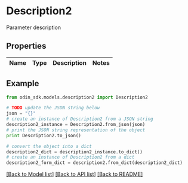 # Description2

Parameter description

## Properties

Name | Type | Description | Notes
------------ | ------------- | ------------- | -------------

## Example

```python
from odin_sdk.models.description2 import Description2

# TODO update the JSON string below
json = "{}"
# create an instance of Description2 from a JSON string
description2_instance = Description2.from_json(json)
# print the JSON string representation of the object
print Description2.to_json()

# convert the object into a dict
description2_dict = description2_instance.to_dict()
# create an instance of Description2 from a dict
description2_form_dict = description2.from_dict(description2_dict)
```
[[Back to Model list]](../README.md#documentation-for-models) [[Back to API list]](../README.md#documentation-for-api-endpoints) [[Back to README]](../README.md)


